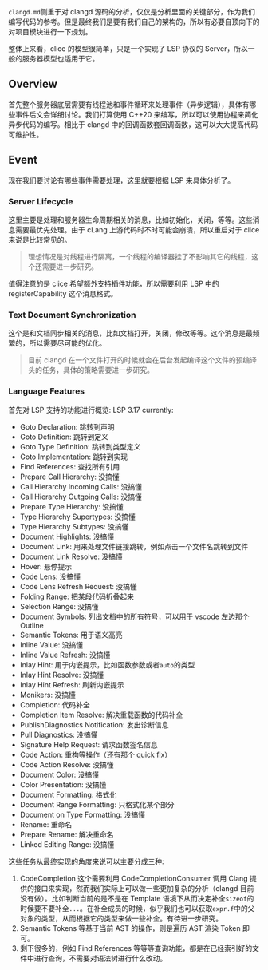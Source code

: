 `clangd.md`侧重于对 clangd 源码的分析，仅仅是分析里面的关键部分，作为我们编写代码的参考。但是最终我们是要有我们自己的架构的，所以有必要自顶向下的对项目模块进行一下规划。

整体上来看，clice 的模型很简单，只是一个实现了 LSP 协议的 Server，所以一般的服务器模型也适用于它。

## Overview

首先整个服务器底层需要有线程池和事件循环来处理事件（异步逻辑），具体有哪些事件后文会详细讨论。我们打算使用 C++20 来编写，所以可以使用协程来简化异步代码的编写。相比于 clangd 中的回调函数套回调函数，这可以大大提高代码可维护性。

## Event

现在我们要讨论有哪些事件需要处理，这里就要根据 LSP 来具体分析了。

### Server Lifecycle

这里主要是处理和服务器生命周期相关的消息，比如初始化，关闭，等等。这些消息需要最优先处理。由于 cLang 上游代码时不时可能会崩溃，所以重启对于 clice 来说是比较常见的。

>理想情况是对线程进行隔离，一个线程的编译器挂了不影响其它的线程，这个还需要进一步研究。

值得注意的是 clice 希望额外支持插件功能，所以需要利用 LSP 中的 registerCapability 这个消息格式。

### Text Document Synchronization

这个是和文档同步相关的消息，比如文档打开，关闭，修改等等。这个消息是最频繁的，所以需要尽可能的优化。

>目前 clangd 在一个文件打开的时候就会在后台发起编译这个文件的预编译头的任务，具体的策略需要进一步研究。


### Language Features

首先对 LSP 支持的功能进行概览: LSP 3.17 currently: 

- Goto Declaration: 跳转到声明
- Goto Definition: 跳转到定义
- Goto Type Definition: 跳转到类型定义
- Goto Implementation: 跳转到实现
- Find References: 查找所有引用
- Prepare Call Hierarchy: 没搞懂
- Call Hierarchy Incoming Calls: 没搞懂
- Call Hierarchy Outgoing Calls: 没搞懂
- Prepare Type Hierarchy: 没搞懂
- Type Hierarchy Supertypes: 没搞懂
- Type Hierarchy Subtypes: 没搞懂
- Document Highlights: 没搞懂
- Document Link: 用来处理文件链接跳转，例如点击一个文件名跳转到文件
- Document Link Resolve: 没搞懂
- Hover: 悬停提示
- Code Lens: 没搞懂
- Code Lens Refresh Request: 没搞懂
- Folding Range: 把某段代码折叠起来
- Selection Range: 没搞懂
- Document Symbols: 列出文档中的所有符号，可以用于 vscode 左边那个 Outline
- Semantic Tokens: 用于语义高亮
- Inline Value: 没搞懂
- Inline Value Refresh: 没搞懂
- Inlay Hint: 用于内嵌提示，比如函数参数或者`auto`的类型
- Inlay Hint Resolve: 没搞懂
- Inlay Hint Refresh: 刷新内嵌提示
- Monikers: 没搞懂
- Completion: 代码补全
- Completion Item Resolve: 解决重载函数的代码补全
- PublishDiagnostics Notification: 发出诊断信息
- Pull Diagnostics: 没搞懂
- Signature Help Request: 请求函数签名信息
- Code Action: 重构等操作（还有那个 quick fix）
- Code Action Resolve: 没搞懂
- Document Color: 没搞懂
- Color Presentation: 没搞懂
- Document Formatting: 格式化
- Document Range Formatting: 只格式化某个部分
- Document on Type Formatting: 没搞懂
- Rename: 重命名
- Prepare Rename: 解决重命名
- Linked Editing Range: 没搞懂

这些任务从最终实现的角度来说可以主要分成三种: 
1. CodeCompletion 这个需要利用 CodeCompletionConsumer 调用 Clang 提供的接口来实现，然而我们实际上可以做一些更加复杂的分析（clangd 目前没有做）。比如判断当前的是不是在 Template 语境下从而决定补全`sizeof`的时候要不要补全`...`。在补全成员的时候，似乎我们也可以获取`expr.f`中的父对象的类型，从而根据它的类型来做一些补全。有待进一步研究。
2. Semantic Tokens 等基于当前 AST 的操作，则是遍历 AST 渲染 Token 即可。
3. 剩下很多的，例如 Find References 等等等查询功能，都是在已经索引好的文件中进行查询，不需要对语法树进行什么改动。

### 